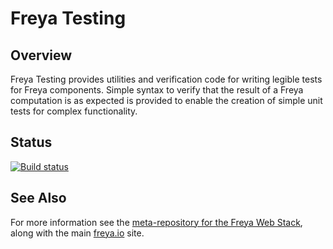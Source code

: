 # Freya Testing

## Overview

Freya Testing provides utilities and verification code for writing legible tests for Freya components. Simple syntax to verify that the result of a Freya computation is as expected is provided to enable the creation of simple unit tests for complex functionality.

## Status

[![Build status](https://ci.appveyor.com/api/projects/status/5nugemuksra578xl/branch/master?svg=true)](https://ci.appveyor.com/project/xyncro/freya-testing/branch/master)

## See Also

For more information see the [meta-repository for the Freya Web Stack](https://github.com/xyncro/freya), along with the main [freya.io](https://freya.io) site.
